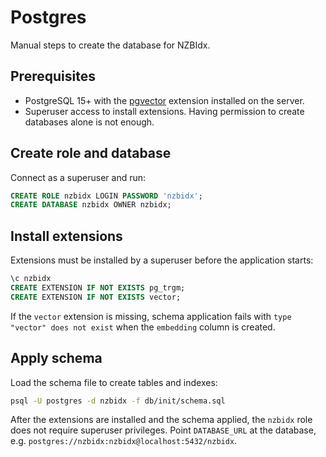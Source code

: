 # Postgres

Manual steps to create the database for NZBIdx.

## Prerequisites

* PostgreSQL 15+ with the [pgvector](https://github.com/pgvector/pgvector) extension installed on the server.
* Superuser access to install extensions. Having permission to create databases alone is not enough.

## Create role and database

Connect as a superuser and run:

```sql
CREATE ROLE nzbidx LOGIN PASSWORD 'nzbidx';
CREATE DATABASE nzbidx OWNER nzbidx;
```

## Install extensions

Extensions must be installed by a superuser before the application starts:

```sql
\c nzbidx
CREATE EXTENSION IF NOT EXISTS pg_trgm;
CREATE EXTENSION IF NOT EXISTS vector;
```

If the `vector` extension is missing, schema application fails with `type "vector" does not exist` when the `embedding` column is created.

## Apply schema

Load the schema file to create tables and indexes:

```bash
psql -U postgres -d nzbidx -f db/init/schema.sql
```

After the extensions are installed and the schema applied, the `nzbidx` role does
not require superuser privileges. Point `DATABASE_URL` at the database, e.g.
`postgres://nzbidx:nzbidx@localhost:5432/nzbidx`.
